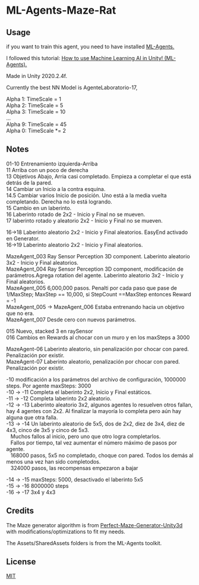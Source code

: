 # ML-Agents-Maze-Rat

## Usage

if you want to train this agent, you need to have installed [ML-Agents.](https://github.com/Unity-Technologies/ml-agents)

I followed this tutorial: [How to use Machine Learning AI in Unity! (ML-Agents).](https://www.youtube.com/watch?v=zPFU30tbyKs)

Made in Unity 2020.2.4f.

Currently the best NN Model is AgenteLaboratorio-17, 

Alpha 1: TimeScale = 1</br>
Alpha 2: TimeScale = 5</br>
Alpha 3: TimeScale = 10</br>
...</br>
Alpha 9: TimeScale = 45</br>
Alpha 0: TimeScale *= 2</br>


## Notes

01-10 Entrenamiento izquierda-Arriba </br>
11 Arriba con un poco de derecha</br>
13 Objetivos Abajo, Arria casi completado. Empieza a completar el que está detrás de la pared.</br>
14 Cambiar un Inicio a la contra esquina.</br>
14.5 Cambiar varios Inicio de posición. Uno está a la media vuelta completando. Derecha no lo está logrando.</br>
15 Cambio en un laberinto.</br>
16 Laberinto rotado de 2x2 - Inicio y Final no se mueven.</br>
17 laberinto rotado y aleatorio 2x2 - Inicio y Final no se mueven.</br>

16->18 Laberinto aleatorio 2x2 - Inicio y Final  aleatorios. EasyEnd activado en Generator.</br>
16->19  Laberinto aleatorio 2x2 - Inicio y Final  aleatorios.</br>

MazeAgent_003 Ray Sensor Perception 3D component. Laberinto aleatorio 3x2 - Inicio y Final aleatorios.</br>
MazeAgent_004 Ray Sensor Perception 3D component, modificación de parámetros.Agrega rotation del agente. Laberinto aleatorio 3x2 - Inicio y Final aleatorios.</br>
MazeAgent_005 6,000,000 pasos. Penalti por cada paso que pase de 1/MaxStep; MaxStep == 10,000, si StepCount ==MaxStep entonces Reward = -1</br>
MazeAgent_005 -> MazeAgent_006 Estaba entrenando hacia un objetivo que no era.</br>
MazeAgent_007 Desde cero con nuevos parámetros.</br>

015 Nuevo, stacked 3 en raySensor</br>
016 Cambios en Rewards al chocar con un muro y en los maxSteps a 3000</br>

MazeAgent-06 Laberinto aleatorio, sin penalización por chocar con pared. Penalización por existir.</br>
MazeAgent-07 Laberinto aleatorio, penalización por chocar con pared. Penalización por existir.</br>

-10 modificación a los parámetros del archivo de configuración, 1000000 steps. Por agente maxSteps: 3000</br>
-10 -> -11 Completa el laberinto 2x2, Inicio y Final estáticos.</br>
-11 -> -12 Completa laberinto 2x2 aleatorio.</br>
-12 -> -13 Laberinto aleatorio 3x2, algunos agentes lo resuelven otros fallan, hay 4 agentes con 2x2. Al finalizar la mayoría lo completa pero aún hay alguna que otra falla.</br>
-13 -> -14 Un laberinto aleatorio de 5x5, dos de 2x2, diez de 3x4, diez de 4x3, cinco de 3x5 y cinco de 5x3.</br>
    &nbsp;&nbsp;&nbsp;Muchos fallos al inicio, pero uno que otro logra completarlos.</br>
    &nbsp;&nbsp;&nbsp;Fallos por tiempo, tal vez aumentar el número máximo de pasos por agente.</br>
    &nbsp;&nbsp;&nbsp;168000 pasos, 5x5 no completado, choque con pared. Todos los demás al menos una vez han sido completodos.</br>
    &nbsp;&nbsp;&nbsp;324000 pasos, las recompensas empezaron a bajar</br>

-14 -> -15 maxSteps: 5000, desactivado el laberinto 5x5</br>
-15 -> -16 8000000 steps</br>
-16 -> -17 3x4 y 4x3</br>




## Credits
The Maze generator algorithm is from [Perfect-Maze-Generator-Unity3d](https://github.com/orifmilod/Perfect-Maze-Generator-Unity3d) with modifications/optimizations to fit my needs.

The Assets/SharedAssets folders is from the ML-Agents toolkit.

## License
[MIT](https://choosealicense.com/licenses/mit/)
